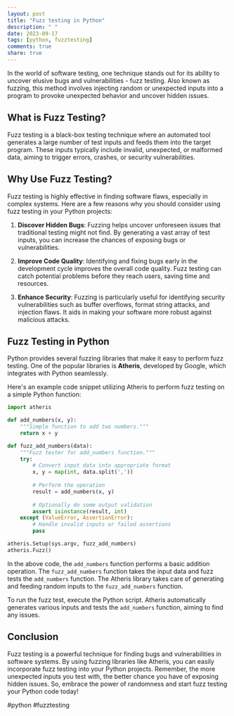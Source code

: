 ```yaml
---
layout: post
title: "Fuzz testing in Python"
description: " "
date: 2023-09-17
tags: [python, fuzztesting]
comments: true
share: true
---
```


In the world of software testing, one technique stands out for its ability to uncover elusive bugs and vulnerabilities - fuzz testing. Also known as fuzzing, this method involves injecting random or unexpected inputs into a program to provoke unexpected behavior and uncover hidden issues.

## What is Fuzz Testing?

Fuzz testing is a black-box testing technique where an automated tool generates a large number of test inputs and feeds them into the target program. These inputs typically include invalid, unexpected, or malformed data, aiming to trigger errors, crashes, or security vulnerabilities.

## Why Use Fuzz Testing?

Fuzz testing is highly effective in finding software flaws, especially in complex systems. Here are a few reasons why you should consider using fuzz testing in your Python projects:

1. **Discover Hidden Bugs**: Fuzzing helps uncover unforeseen issues that traditional testing might not find. By generating a vast array of test inputs, you can increase the chances of exposing bugs or vulnerabilities.

2. **Improve Code Quality**: Identifying and fixing bugs early in the development cycle improves the overall code quality. Fuzz testing can catch potential problems before they reach users, saving time and resources.

3. **Enhance Security**: Fuzzing is particularly useful for identifying security vulnerabilities such as buffer overflows, format string attacks, and injection flaws. It aids in making your software more robust against malicious attacks.

## Fuzz Testing in Python

Python provides several fuzzing libraries that make it easy to perform fuzz testing. One of the popular libraries is **Atheris**, developed by Google, which integrates with Python seamlessly.

Here's an example code snippet utilizing Atheris to perform fuzz testing on a simple Python function:

```python
import atheris

def add_numbers(x, y):
    """Simple function to add two numbers."""
    return x + y

def fuzz_add_numbers(data):
    """Fuzz tester for add_numbers function."""
    try:
        # Convert input data into appropriate format
        x, y = map(int, data.split(','))
        
        # Perform the operation
        result = add_numbers(x, y)
        
        # Optionally do some output validation
        assert isinstance(result, int)
    except (ValueError, AssertionError):
        # Handle invalid inputs or failed assertions
        pass

atheris.Setup(sys.argv, fuzz_add_numbers)
atheris.Fuzz()
```

In the above code, the `add_numbers` function performs a basic addition operation. The `fuzz_add_numbers` function takes the input data and fuzz tests the `add_numbers` function. The Atheris library takes care of generating and feeding random inputs to the `fuzz_add_numbers` function.

To run the fuzz test, execute the Python script. Atheris automatically generates various inputs and tests the `add_numbers` function, aiming to find any issues.

## Conclusion

Fuzz testing is a powerful technique for finding bugs and vulnerabilities in software systems. By using fuzzing libraries like Atheris, you can easily incorporate fuzz testing into your Python projects. Remember, the more unexpected inputs you test with, the better chance you have of exposing hidden issues. So, embrace the power of randomness and start fuzz testing your Python code today!

#python #fuzztesting
